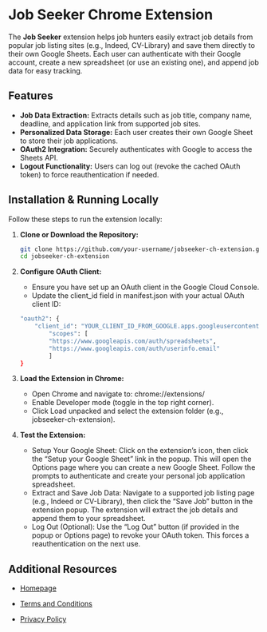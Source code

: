 # Job Seeker Chrome Extension

The **Job Seeker** extension helps job hunters easily extract job details from popular job listing sites (e.g., Indeed, CV-Library) and save them directly to their own Google Sheets. Each user can authenticate with their Google account, create a new spreadsheet (or use an existing one), and append job data for easy tracking.

## Features

-   **Job Data Extraction:** Extracts details such as job title, company name, deadline, and application link from supported job sites.
-   **Personalized Data Storage:** Each user creates their own Google Sheet to store their job applications.
-   **OAuth2 Integration:** Securely authenticates with Google to access the Sheets API.
-   **Logout Functionality:** Users can log out (revoke the cached OAuth token) to force reauthentication if needed.

## Installation & Running Locally

Follow these steps to run the extension locally:

1.  **Clone or Download the Repository:**
    ```bash
    git clone https://github.com/your-username/jobseeker-ch-extension.git
    cd jobseeker-ch-extension
    ```
2.  **Configure OAuth Client:**

    -   Ensure you have set up an OAuth client in the Google Cloud Console.
    -   Update the client_id field in manifest.json with your actual OAuth client ID:

    ```bash
    "oauth2": {
        "client_id": "YOUR_CLIENT_ID_FROM_GOOGLE.apps.googleusercontent.com",
            "scopes": [
            "https://www.googleapis.com/auth/spreadsheets",
            "https://www.googleapis.com/auth/userinfo.email"
            ]
    }
    ```

3.  **Load the Extension in Chrome:**

    -   Open Chrome and navigate to: chrome://extensions/
    -   Enable Developer mode (toggle in the top right corner).
    -   Click Load unpacked and select the extension folder (e.g., jobseeker-ch-extension).

4.  **Test the Extension:**
    -   Setup Your Google Sheet:
        Click on the extension’s icon, then click the “Setup your Google Sheet” link in the popup. This will open the Options page where you can create a new Google Sheet. Follow the prompts to authenticate and create your personal job application spreadsheet.
    -   Extract and Save Job Data:
        Navigate to a supported job listing page (e.g., Indeed or CV-Library), then click the “Save Job” button in the extension popup. The extension will extract the job details and append them to your spreadsheet.
    -   Log Out (Optional):
        Use the “Log Out” button (if provided in the popup or Options page) to revoke your OAuth token. This forces a reauthentication on the next use.

## Additional Resources

-   [Homepage](https://akshaybenny.github.io/jobseeker-ch-extension/homepage.html)

-   [Terms and Conditions](https://akshaybenny.github.io/jobseeker-ch-extension/terms-and-conditions.html)
-   [Privacy Policy](https://akshaybenny.github.io/jobseeker-ch-extension/privacy-policy.html)

